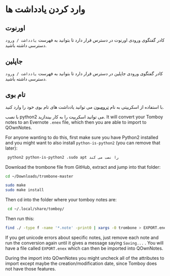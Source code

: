 # وارد کردن یادداشت ها

## اورنوت

کادر گفتگوی ورودی اورنوت در دسترس قرار دارد تا بتوانید به فهرست `یادداشت / ورود` دسترسی داشته باشید.

## جاپلین

کادر گفتگوی ورودی جاپلین در دسترس قرار دارد تا بتوانید به فهرست `یادداشت / ورود` دسترسی داشته باشید.

## تام بوی

با استفاده از اسکریپتی به نام [ترومبون](https://github.com/samba/trombone) می توانید یادداشت های تام بوی خود را وارد کنید.

با نصب python2 می توانید اسکریپت را به کار بیندازید. It will convert your Tomboy notes to an Evernote `.enex` file, which then you are able to import to QOwnNotes.

For anyone wanting to do this, first make sure you have Python2 installed and you might want to also install `python-is-python2` (you can remove that later):

```bash
 python2 python-is-python2 ،sudo apt را نصب می کند 
```

Download the trombone file from GitHub, extract and jump into that folder:

```bash
cd ~/Downloads/trombone-master

sudo make
sudo make install
```

Then cd into the folder where your tomboy notes are:

```bash
 cd ~/.local/share/tomboy/
```

Then run this:

```bash
find ./ -type f -name '*.note' -print0 | xargs -0 trombone > EXPORT.enex
```

If you get unicode errors about specific notes, just remove each note and run the conversion again until it gives a message saying `Saving...` . You will have a file called `EXPORT.enex` which can then be imported into QOwnNotes.

During the import into QOwnNotes you might uncheck all of the attributes to import except maybe the creation/modification date, since Tomboy does not have those features.
